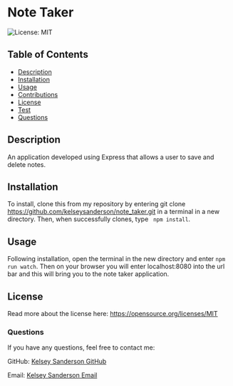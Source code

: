 
  # Note Taker

  ![License: MIT](https://img.shields.io/badge/License-MIT-yellow.svg)

  ## Table of Contents
  * [Description](README.md#Description)
  * [Installation](README.md#Installation)
  * [Usage](README.md#Usage)
  * [Contributions](README.md#Contributions)
  * [License](README.md#License)
  * [Test](README.md#Test)
  * [Questions](README.md#Questions)

  ## Description
  An application developed using Express that allows a user to save and delete notes.


  ## Installation
  To install, clone this from my repository by entering git clone https://github.com/kelseysanderson/note_taker.git in a terminal in a new directory. Then, when successfully clones, type ` npm install`.

  ## Usage
  Following installation, open the terminal in the new directory and enter `npm run watch`. Then on your browser you will enter localhost:8080 into the url bar and this will bring you to the note taker application.

  ## License
  Read more about the license here:
  https://opensource.org/licenses/MIT

  ### Questions
  If you have any questions, feel free to contact me:
  
  GitHub: [Kelsey Sanderson GitHub](https://github.com/kelseysanderson)
  
  Email:  [Kelsey Sanderson Email](mailto:kelseymonica@gmail.com)
  